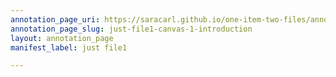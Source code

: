 ```yaml
---
annotation_page_uri: https://saracarl.github.io/one-item-two-files/annotations/just-file1-canvas-1-introduction.json
annotation_page_slug: just-file1-canvas-1-introduction
layout: annotation_page
manifest_label: just file1

---
```

